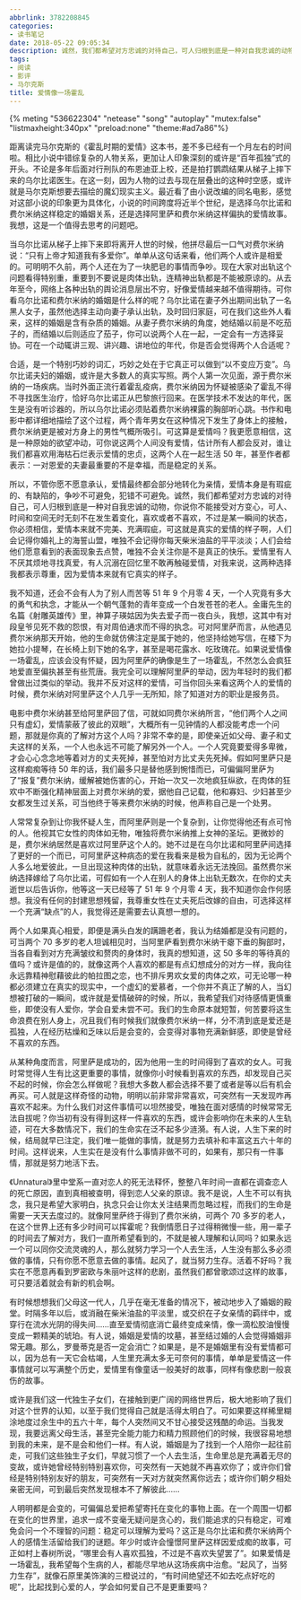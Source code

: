 ```yaml
---
abbrlink: 3782208845
categories:
- 读书笔记
date: 2018-05-22 09:05:34
description: 诚然，我们都希望对方忠诚的对待自己，可人归根到底是一种对自我忠诚的动物，你说你不能接受对方变心，可人、时间和空间无时无刻不在发生着变化，喜欢或者不喜欢，不过是某一瞬间的状态，你必须相信，爱情本来就不完美、充满瑕疵，可这就是真实的爱情的样子啊，人们会记得你婚礼上的海誓山盟，唯独不会记得你每天柴米油盐的平平淡淡;两个人如果真心相爱，即便是满头白发的蹒跚老者，我认为结婚都是没有问题的，可当两个 70 多岁的老人坦诚相见时，当阿里萨看到费尔米纳干瘪下垂的胸部时，当各自看到对方充满皱纹和赘肉的身体时，我真的想知道，这 50 多年的等待真的值吗;电影中费尔米纳甚至给阿里萨回了信，可就如同费尔米纳所言，“他们两个人之间只有虚幻，爱情蒙蔽了彼此的双眼”，大概所有一见钟情的人都没能考虑一个问题，那就是你真的了解对方这个人吗
tags:
- 阅读
- 影评
- 马尔克斯
title: 爱情像一场霍乱
---
```


{% meting "536622304" "netease" "song" "autoplay" "mutex:false" "listmaxheight:340px" "preload:none" "theme:#ad7a86"%}

距离读完马尔克斯的《霍乱时期的爱情》这本书，差不多已经有一个月左右的时间啦。相比小说中错综复杂的人物关系，更加让人印象深刻的或许是“百年孤独”式的开头。不论是多年后面对行刑队的布恩迪亚上校，还是拍打鹦鹉结果从梯子上摔下来的乌尔比诺医生。在这一刻，因为人物的过去与现在层叠出的这种时空感，或许就是马尔克斯想要去描绘的魔幻现实主义。最近看了由小说改编的同名电影，感觉对这部小说的印象更为具体化，小说的时间跨度将近半个世纪，是选择乌尔比诺和费尔米纳这样稳定的婚姻关系，还是选择阿里萨和费尔米纳这样偏执的爱情故事。我想，这是一个值得去思考的问题吧。

当乌尔比诺从梯子上摔下来即将离开人世的时候，他拼尽最后一口气对费尔米纳说：“只有上帝才知道我有多爱你”。单单从这句话来看，他们两个人或许是相爱的。可明明不久前，两个人还在为了一块肥皂的事情而争吵。现在大家对出轨这个问题看得特别重，重要到不要说是肉体出轨，连精神出轨都是不能被原谅的。从去年至今，网络上各种出轨的舆论消息层出不穷，好像爱情越来越不值得期待。可你看乌尔比诺和费尔米纳的婚姻是什么样的呢？乌尔比诺在妻子外出期间出轨了一名黑人女子，虽然他选择主动向妻子承认出轨，及时回归家庭，可在我们这些外人看来，这样的婚姻是含有杂质的婚姻。从妻子费尔米纳的角度，她结婚以前是不吃茄子的，而结婚以后则适应了茄子，你可以说两个人在一起，一定会有一方选择妥协。可在一个动辄讲三观、讲兴趣、讲地位的年代，你是否会觉得两个人合适呢？

合适，是一个特别巧妙的词汇，巧妙之处在于它真正可以做到“以不变应万变”。乌尔比诺夫妇的婚姻，或许是大多数人的真实写照。两个人第一次见面，源于费尔米纳的一场疾病。当时外面正流行着霍乱疫病，费尔米纳因为怀疑被感染了霍乱不得不寻找医生治疗，恰好乌尔比诺正从巴黎旅行回来。在医学技术不发达的年代，医生是没有听诊器的，所以乌尔比诺必须贴着费尔米纳裸露的胸部听心跳。书作和电影中都详细地描绘了这个过程，两个青年男女在这种情况下发生了身体上的接触，费尔米纳更是被对方身上的男性气概所吸引。可这算是爱情吗？我更愿意相信，这是一种原始的欲望冲动，可你说这两个人间没有爱情，估计所有人都会反对，谁让我们都喜欢用海枯石烂表示爱情的忠贞，这两个人在一起生活 50 年，甚至作者都表示：一对恩爱的夫妻最重要的不是幸福，而是稳定的关系。

所以，不管你愿不愿意承认，爱情最终都会部分地转化为亲情，爱情本身是有瑕疵的、有缺陷的，争吵不可避免，犯错不可避免。诚然，我们都希望对方忠诚的对待自己，可人归根到底是一种对自我忠诚的动物，你说你不能接受对方变心，可人、时间和空间无时无刻不在发生着变化，喜欢或者不喜欢，不过是某一瞬间的状态，你必须相信，爱情本来就不完美、充满瑕疵，可这就是真实的爱情的样子啊，人们会记得你婚礼上的海誓山盟，唯独不会记得你每天柴米油盐的平平淡淡；人们会给他们愿意看到的表面现象去点赞，唯独不会关注你是不是真正的快乐。爱情里有人不厌其烦地寻找真爱，有人沉溺在回忆里不敢再触碰爱情，对我来说，这两种选择我都表示尊重，因为爱情本来就有它真实的样子。

我不知道，还会不会有人为了别人而苦等 51 年 9 个月零 4 天，一个人究竟有多大的勇气和执念，才能从一个朝气蓬勃的青年变成一个白发苍苍的老人。金庸先生的名篇《射雕英雄传》里，神算子瑛姑因为失去爱子而一夜白头，我想，这其中有对段皇爷见死不救的怨恨，有对周伯通求而不得的执念。可对阿里萨而言，从他遇见费尔米纳那天开始，他的生命就仿佛注定是属于她的，他坚持给她写信，在楼下为她拉小提琴，在长椅上刻下她的名字，甚至是喝花露水、吃玫瑰花。如果说爱情像一场霍乱，应该会没有怀疑，因为阿里萨的确像是生了一场霍乱，不然怎么会疯狂地爱直至偏执甚至有些荒唐。我完全可以理解阿里萨的举动，因为年轻时的我们都曾做出过类似的举动。我并不反对这样的爱情，可当你回头来看这两个人的爱情的时候，费尔米纳对阿里萨这个人几乎一无所知，除了知道对方的职业是报务员。

电影中费尔米纳甚至给阿里萨回了信，可就如同费尔米纳所言，“他们两个人之间只有虚幻，爱情蒙蔽了彼此的双眼”，大概所有一见钟情的人都没能考虑一个问题，那就是你真的了解对方这个人吗？非常不幸的是，即使亲近如父母、妻子和丈夫这样的关系，一个人也永远不可能了解另外一个人。一个人究竟要爱得多卑微，才会心心念念地等着对方的丈夫死掉，甚至怕对方比丈夫先死掉。假如阿里萨只是这样痴痴等待 50 年的话，我们最多只是替他感到惋惜而已，可偏偏阿里萨为了“报复”费尔米纳，缓解被她伤害的心，开始一次又一次地疯狂纵欲，在肉体的狂欢中不断强化精神层面上对费尔米纳的爱，据他自己记载，他和寡妇、少妇甚至少女都发生过关系，可当他终于等来费尔米纳的时候，他声称自己是一个处男。

人常常复杂到让你我怀疑人生，而阿里萨则是一个复杂到，让你觉得他还有点可怜的人。他视其它女性的肉体如无物，唯独将费尔米纳推上女神的圣坛。更微妙的是，费尔米纳居然是喜欢过阿里萨这个人的。她不过是在乌尔比诺和阿里萨间选择了更好的一个而已，可阿里萨这种病态的爱在我看来是极为自私的，因为无论两个人多么地爱彼此，一旦出现这种肉体的出轨，就意味着永远无法挽回。虽然费尔米纳选择嫁给了乌尔比诺，可假如有一个人在别人的身体上出轨无数次，在你的丈夫逝世以后告诉你，他等这一天已经等了 51 年 9 个月零 4 天，我不知道你会作何感想。我没有任何的封建思想残留，我尊重女性在丈夫死后改嫁的自由，可选择这样一个充满“缺点”的人，我觉得还是需要去认真想一想的。

两个人如果真心相爱，即便是满头白发的蹒跚老者，我认为结婚都是没有问题的，可当两个 70 多岁的老人坦诚相见时，当阿里萨看到费尔米纳干瘪下垂的胸部时，当各自看到对方充满皱纹和赘肉的身体时，我真的想知道，这 50 多年的等待真的值吗？或许是值的的，就像这两个人喜欢的都是有点幻想成分的对方一样，我向往永远靠精神慰藉彼此的帕拉图之恋，也不排斥男欢女爱的肉体之欢，可无论哪一种都必须建立在真实的现实中，一个虚幻的爱慕者，一个你并不真正了解的人，当幻想被打破的一瞬间，或许就是爱情破碎的时候，所以，我希望我们对待感情更慎重些，即使没有人爱你，学会自爱未尝不可。我们的生命原本就短暂，何苦要将这生命浪费在别人身上，况且我们有时候我们就像费尔米纳一样，分不清到底是爱还是孤独，人在经历枯燥和乏味以后是会变的，会变得对事物充满新鲜感，即使是曾经不喜欢的东西。

从某种角度而言，阿里萨是成功的，因为他用一生的时间得到了喜欢的女人。可我时常觉得人生有比这更重要的事情，就像你小时候看到喜欢的东西，却发现自己买不起的时候，你会怎么样做呢？我想大多数人都会选择不要了或者是等以后有机会再买。可人就是这样奇怪的动物，明明以前非常非常喜欢，可突然有一天发现咋再喜欢不起来。为什么我们对这件事情可以坦然接受，唯独在面对感情的时候常常无法自拔呢？你当初有没有得到这样一件喜欢的东西，或许会影响你在未来的人生轨迹，可在大多数情况下，我们的生命实在泛不起多少涟漪。有人说，人生下来的时候，结局就早已注定，我们唯一能做的事情，就是努力去填补和丰富这五六十年的时间。这样说来，人生实在是没有什么事情非做不可的，如果有，那只有一件事情，那就是努力地活下去。

《Unnatural》里中堂系一直对恋人的死无法释怀，整整八年时间一直都在调查恋人的死亡原因，直到真相被查明，得到恋人父亲的原谅。我不是说，人生不可以有执念，我只是希望大家明白，执念只会让你太关注结果而忽略过程，而我们的生命是需要一天天去度过的。就像阿里萨终于得到了费尔米纳，可两个 70 多岁的老人，在这个世界上还有多少时间可以挥霍呢？我倒情愿日子过得稍微慢一些，用一辈子的时间去了解对方，我们一直所希望看到的，不就是被人理解和认同吗？如果永远一个可以同你交流灵魂的人，那么就努力学习一个人去生活，人生没有那么多必须做的事情，只有你愿不愿意去做的事情。起风了，就当努力生存。活着不好吗？我实在不愿意再看到罗密欧与朱丽叶这样的悲剧，虽然我们都曾歌颂过这样的故事，可只要活着就会有新的机会啊。

有时候想想我们父母这一代人，几乎在毫无准备的情况下，被动地步入了婚姻的殿堂。时隔多年以后，或消融在柴米油盐的平淡里，或交织在子女亲情的羁绊中，或穿行在流水光阴的得失间……直至爱情彻底消亡最终变成亲情，像一滴松胶油慢慢变成一颗精美的琥珀。有人说，婚姻是爱情的坟墓，甚至结过婚的人会觉得婚姻非常无趣。那么，罗曼蒂克是否一定会消亡？如果是，是不是婚姻里有没有爱情都可以，因为总有一天它会枯竭，人生里充满太多无可奈何的事情，单单是爱情这一件事情就可以写满整个历史，爱情里有像童话一般美好的故事，同样有像悲剧一般哀伤的故事。

或许是我们这一代独生子女们，在接触到更广阔的网络世界后，极大地影响了我们对这个世界的认知，以至于我们觉得自己就是活得太明白了。可如果要这样稀里糊涂地度过余生中的五六十年，每个人突然间又不甘心接受这残酷的命运。当我发现，我要远离父母生活，甚至完全能力能力和精力照顾他们的时候，我很容易地想到我的未来，是不是会和他们一样。有人说，婚姻是为了找到一个人陪你一起往前走，可我们这些独生子女们，早就习惯了一个人去生活，生命里总是充满着无尽的变故，或许她曾经特别特别喜欢你，可突然有一天她就不再喜欢你了；或许你们曾经是特别特别友好的朋友，可突然有一天对方就突然离你远去；或许你们朝夕相处亲密无间，可到最后突然发现根本不了解彼此……

人明明都是会变的，可偏偏总爱把希望寄托在变化的事物上面。在一个周围一切都在变化的世界里，追求一成不变毫无疑问是贪心的，我们能追求的只有稳定，可难免会问一个不理智的问题：稳定可以理解为爱吗？这正是乌尔比诺和费尔米纳两个人的感情生活留给我们的谜题。年少时或许会憧憬阿里萨这样因爱成痴的故事，可正如村上春树所说，“哪里会有人喜欢孤独，不过是不喜欢失望罢了”。如果爱情是一场霍乱，我希望每个生病的人，都能尽早地从这场疾病中治愈。“起风了，当努力生存”，就像石原里美饰演的三橙说过的，“有时间绝望还不如去吃点好吃的呢”，比起找到心爱的人，学会如何爱自己不是更重要吗？